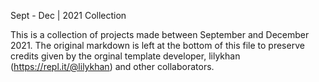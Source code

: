 Sept - Dec | 2021 Collection

This is a collection of projects made between September and December 2021. The original markdown is left at the bottom of this file to preserve credits given by the orginal template developer, lilykhan (https://repl.it/@lilykhan) and other collaborators. 


<!-- Portfolio Website Template

This is a simple responsive portfolio website template that I made for Repl.it template jam. You can use it and make it yours by changing things and colors to your style and liking! I made it with a lot of hard work, love and of course with code :) I'm not a professional coder, but i tried my best to make it look cool and yet still keep it simple. While working with JS i got many errors, but thanks to Kakashi for fixing them. Also thanks to all people on discord who provided feedback and suggestions, especially Panda and Kub! :D

    Mistakes are proof that we are trying!

I learned so much while making this template, if you use it, please let me know. I would love to see how amazing people can make it! I hope you'll like it!
I have used:

    HTML5 for markup
    Pure CSS3 for styling
    Bit of Jquery to make header animation effects work
    Bit of JavaScript to make a hamburger menu to work on mobile devices
    Font Awesome for Icons
    Unsplash for Images 

You can add more things to make it even cooler! The comments in the code will help you navigate through it. Have a nice day! :D  -->